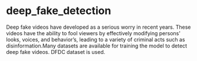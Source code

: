 # deep_fake_detection
Deep fake videos have developed as a serious worry in recent years. These videos have the ability to fool viewers by effectively modifying persons' looks, voices, and behavior’s, leading to a variety of criminal acts such as disinformation.Many datasets are available for training the model to detect deep fake videos. DFDC dataset is used.
